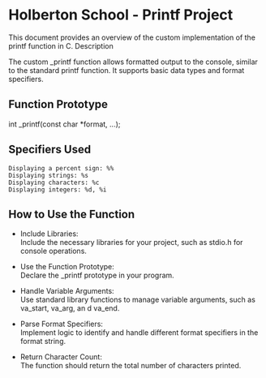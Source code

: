 # Holberton School - Printf Project

This document provides an overview of the custom implementation of the printf function in C.
Description

The custom _printf function allows formatted output to the console, similar to the standard printf function. It supports basic data types and format specifiers.
## Function Prototype

int _printf(const char *format, ...);

## Specifiers Used

    Displaying a percent sign: %%
    Displaying strings: %s
    Displaying characters: %c
    Displaying integers: %d, %i

## How to Use the Function

- Include Libraries:  
  Include the necessary libraries for your project, such as stdio.h for console operations.

- Use the Function Prototype:  
  Declare the _printf prototype in your program.

- Handle Variable Arguments:  
  Use standard library functions to manage variable arguments, such as va_start, va_arg, an    d va_end.

- Parse Format Specifiers:  
   Implement logic to identify and handle different format specifiers in the format string.

- Return Character Count:  
  The function should return the total number of characters printed.
